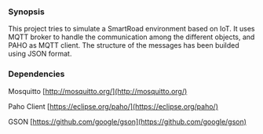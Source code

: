 ### Synopsis 

This project tries to simulate a SmartRoad environment based on IoT. It uses MQTT broker to handle the communication among the different objects, and PAHO as MQTT client. The structure of the messages has been builded using JSON format. 


### Dependencies

Mosquitto
[http://mosquitto.org/](http://mosquitto.org/)

Paho Client 
[https://eclipse.org/paho/](https://eclipse.org/paho/)

GSON [https://github.com/google/gson](https://github.com/google/gson)
